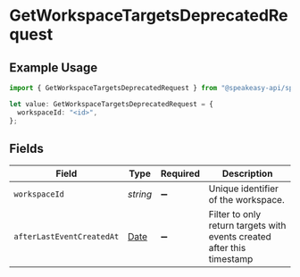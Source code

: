 # GetWorkspaceTargetsDeprecatedRequest

## Example Usage

```typescript
import { GetWorkspaceTargetsDeprecatedRequest } from "@speakeasy-api/speakeasy-client-sdk-typescript/sdk/models/operations";

let value: GetWorkspaceTargetsDeprecatedRequest = {
  workspaceId: "<id>",
};
```

## Fields

| Field                                                                                         | Type                                                                                          | Required                                                                                      | Description                                                                                   |
| --------------------------------------------------------------------------------------------- | --------------------------------------------------------------------------------------------- | --------------------------------------------------------------------------------------------- | --------------------------------------------------------------------------------------------- |
| `workspaceId`                                                                                 | *string*                                                                                      | :heavy_minus_sign:                                                                            | Unique identifier of the workspace.                                                           |
| `afterLastEventCreatedAt`                                                                     | [Date](https://developer.mozilla.org/en-US/docs/Web/JavaScript/Reference/Global_Objects/Date) | :heavy_minus_sign:                                                                            | Filter to only return targets with events created after this timestamp                        |